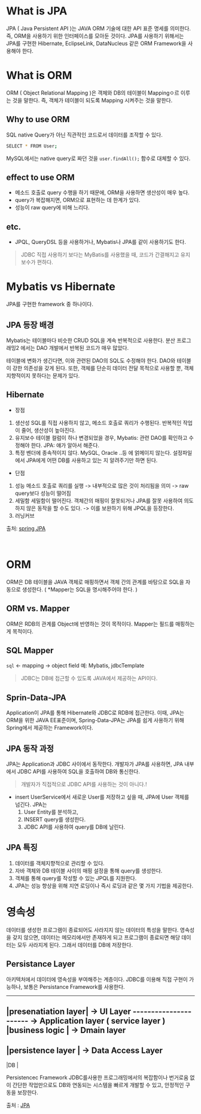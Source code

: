 # What is JPA
JPA ( Java Persistent API )는 JAVA ORM 기술에 대한 API 표준 명세를 의미한다.
즉, ORM을 사용하기 위한 인터페이스를 모아둔 것이다. 
JPA를 사용하기 위해서는 JPA를 구현한 Hibernate, EclipseLink, DataNucleus 같은 ORM Framework을 사용해야 한다.

# What is ORM
ORM ( Object Relational Mapping )은 객체와 DB의 테이블이 Mappingㅇ르 이루는 것을 말한다.
즉, 객체가 테이블이 되도록 Mapping 시켜주는 것을 말한다.

## Why to use ORM
SQL native Query가 아닌 직관적인 코드로서 데이터를 조작할 수 있다.

```` bash
SELECT * FROM User;
````
MySQL에서는 native query로 짜던 것을
`user.findAll();` 함수로 대체할 수 있다.

## effect to use ORM
* 메소드 호출로 query 수행을 하기 때문에, ORM을 사용하면 생산성이 매우 높다.
* query가 복잡해지면, ORM으로 표현하는 데 한계가 있다.
* 성능이 raw query에 비해 느리다.

## etc.
* JPQL, QueryDSL 등을 사용하거나, Mybatis나 JPA를 같이 사용하기도 한다.

> JDBC 직접 사용하기 보다는 MyBatis를 사용했을 때, 코드가 간결해지고 유지보수가 편하다.

# Mybatis vs Hibernate
JPA를 구현한 framework 중 하나이다.

## JPA 등장 배경
Mybatis는 테이블마다 비슷한 CRUD SQL을 계속 반복적으로 사용한다. 
분산 프로그래밍2 에서는 DAO 개발에서 반복된 코드가 매우 많았다.

테이블에 변화가 생긴다면, 이와 관련된 DAO의 SQL도 수정해야 한다. DAO와 테이블이 강한 의존성을 갖게 된다.
또한, 객체를 단순히 데이터 전달 목적으로 사용할 뿐, 객체 지향적이지 못하다는 문제가 있다.

## Hibernate
* 장점
1. 생산성
SQL를 직접 사용하지 않고, 메소드 호출로 쿼리가 수행된다.
반복적인 작업이 줄어, 생산성이 높아진다.
2. 유지보수
테이블 컬럼이 하나 변경되었을 경우, 
    Mybatis: 관련 DAO를 확인하고 수정해야 한다.
    JPA: 얘가 알아서 해준다.
3. 특정 벤더에 종속적이지 않다.
    MySQL, Oracle ..등 에 얽메이지 않는다.
    설정파일에서 JPA에게 어떤 DB를 사용하고 있는 지 알려주기만 하면 된다.

* 단점
1. 성능
    메소드 호출로 쿼리를 실행 -> 내부적으로 많은 것이 처리됨을 의미 -> raw query보다 성능이 떨어짐
2. 세밀함
    세밀함이 떨어진다. 
    객체간의 매핑이 잘못되거나 JPA를 잘못 사용하여 의도하지 않은 동작을 할 수도 있다.
    -> 이를 보완하기 위해 JPQL을 등장한다.
3. 러닝커브

출처: [spring JPA](https://victorydntmd.tistory.com/195)


<br/>

# ORM
ORM은 DB 테이블을 JAVA 객체로 매핑하면서 객체 간의 관계를 바탕으로 SQL을 자동으로 생성한다. ( *Mapper는 SQL을 명시해주어야 한다. )

## ORM vs. Mapper
ORM은 RDB의 관계를 Object에 반영하는 것이 목적이다.
Mapper는 필드를 매핑하는 게 목적이다.

## SQL Mapper
`sql` <- mapping -> object field
예: Mybatis, jdbcTemplate

> JDBC는 DB에 접근할 수 있도록 JAVA에서 제공하는 API이다.

## Sprin-Data-JPA
Application이 JPA를 통해 Hibernate와 JDBC로 RDB에 접근한다.
이때, JPA는 ORM을 위한 JAVA EE표준이며, Spring-Data-JPA는 JPA를 쉽게 사용하기 위해 Spring에서 제공하는 Framework이다.

## JPA 동작 과정
JPA는 Application과 JDBC 사이에서 동작한다.
개발자가 JPA를 사용하면, JPA 내부에서 JDBC API를 사용하여 SQL을 호출하여 DB와 통신한다.
> 개발자가 직접적으로 JDBC API를 사용하는 것이 아니다.!

* insert
UserService에서 새로운 User를 저장하고 싶을 때, JPA에 User 객체를 넘긴다.
JPA는 
    1. User Entity를 분석하고,
    2. INSERT query를 생성한다.
    3. JDBC API를 사용하여 query를 DB에 날린다.

##  JPA 특징
1. 데이터를 객체지향적으로 관리할 수 있다.
2. 자바 객체와 DB 테이블 사이의 매핑 설정을 통해 query를 생성한다.
3. 객체를 통해 query를 작성할 수 있는 JPQL를 지원한다.
4. JPA는 성능 향상을 위해 지연 로딩이나 즉시 로딩과 같은 몇 가지 기법을 제공한다.

# 영속성
데이터를 생성한 프로그램이 종료되어도 사라지지 않는 데이터의 특성을 말한다.
영속성을 갖지 않으면, 데이터는 메모리에서만 존재하게 되고 프로그램이 종료되면 해당 데이터는 모두 사라지게 된다.
그래서 데이터를 DB에 저장한다.

## Persistance Layer
아키텍처에서 데이터에 영속성을 부여해주는 계층이다.
JDBC를 이용해 직접 구현이 가능하나, 보통은 Persistance Framework를 사용한다.

----------------------
|presenatiation layer|      -> UI Layer
----------------------      -> Application layer ( service layer )
|business logic      |      -> Dmain layer
----------------------
|persistence layer   |      -> Data Access Layer 
----------------------
|DB                  |

Persistencec Framework
JDBC를사용한 프로그래밍에서의 복잡함이나 번거로움 없이 간단한 작업만으로도 DB와 연동되는 시스템을 빠르게 개발할 수 있고, 안정적인 구동을 보장한다.


출처 : [JPA](https://velog.io/@adam2/JPA%EB%8A%94-%EB%8F%84%EB%8D%B0%EC%B2%B4-%EB%AD%98%EA%B9%8C-orm-%EC%98%81%EC%86%8D%EC%84%B1-hibernate-spring-data-jpa)
